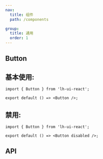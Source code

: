 ```yaml
---
nav:
  title: 组件
  path: /components

group:
  title: 通用
  order: 1
---
```


## Button

## 基本使用:

```tsx
import { Button } from 'lh-ui-react';

export default () => <Button />;
```

## 禁用:

```tsx
import { Button } from 'lh-ui-react';

export default () => <Button disabled />;
```

## API

<API id="Button"></API>
